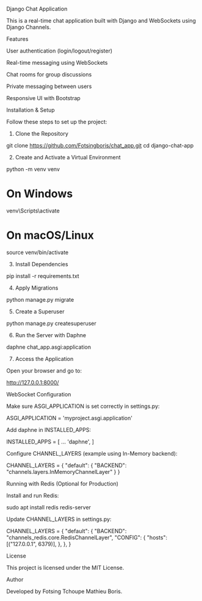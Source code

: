 Django Chat Application

This is a real-time chat application built with Django and WebSockets using Django Channels.

Features

User authentication (login/logout/register)

Real-time messaging using WebSockets

Chat rooms for group discussions

Private messaging between users

Responsive UI with Bootstrap

Installation & Setup

Follow these steps to set up the project:

1. Clone the Repository

git clone https://github.com/Fotsingboris/chat_app.git
cd django-chat-app

2. Create and Activate a Virtual Environment

python -m venv venv
# On Windows
venv\Scripts\activate
# On macOS/Linux
source venv/bin/activate

3. Install Dependencies

pip install -r requirements.txt

4. Apply Migrations

python manage.py migrate

5. Create a Superuser

python manage.py createsuperuser

6. Run the Server with Daphne

daphne chat_app.asgi:application

7. Access the Application

Open your browser and go to:

http://127.0.0.1:8000/

WebSocket Configuration

Make sure ASGI_APPLICATION is set correctly in settings.py:

ASGI_APPLICATION = 'myproject.asgi.application'

Add daphne in INSTALLED_APPS:

INSTALLED_APPS = [
    ...
    'daphne',
]

Configure CHANNEL_LAYERS (example using In-Memory backend):

CHANNEL_LAYERS = {
    "default": {
        "BACKEND": "channels.layers.InMemoryChannelLayer"
    }
}

Running with Redis (Optional for Production)

Install and run Redis:

sudo apt install redis
redis-server

Update CHANNEL_LAYERS in settings.py:

CHANNEL_LAYERS = {
    "default": {
        "BACKEND": "channels_redis.core.RedisChannelLayer",
        "CONFIG": {
            "hosts": [("127.0.0.1", 6379)],
        },
    },
}

License

This project is licensed under the MIT License.

Author

Developed by Fotsing Tchoupe Mathieu Boris.

